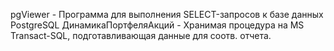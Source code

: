 pgViewer - Программа для выполнения SELECT-запросов к базе данных PostgreSQL
ДинамикаПортфеляАкций - Хранимая процедура на MS Transact-SQL, подготавливающая данные для соотв. отчета.
